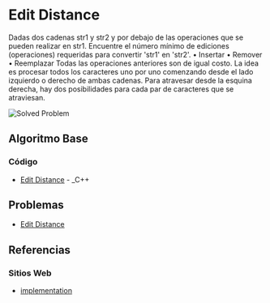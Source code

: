 # Edit Distance
Dadas dos cadenas str1 y str2 y por debajo de las operaciones que se pueden realizar en str1.
Encuentre el número mínimo de ediciones (operaciones) requeridas para convertir 'str1' en 'str2'.
• Insertar
• Remover
• Reemplazar
Todas las operaciones anteriores son de igual costo.
La idea es procesar todos los caracteres uno por uno comenzando desde el lado izquierdo o derecho
de ambas cadenas.
Para atravesar desde la esquina derecha, hay dos posibilidades para cada par de caracteres que se
atraviesan.


![Solved Problem](https://www.cuelogic.com/wp-content/uploads/2021/06/SIX.jpg)

## Algoritmo Base
### Código
-  [Edit Distance](editDistance.cpp) - _C++

## Problemas
-  [Edit Distance](https://leetcode.com/problems/edit-distance/)

## Referencias
### Sitios Web 
-  [implementation](https://www.geeksforgeeks.org/edit-distance-dp-5/)



